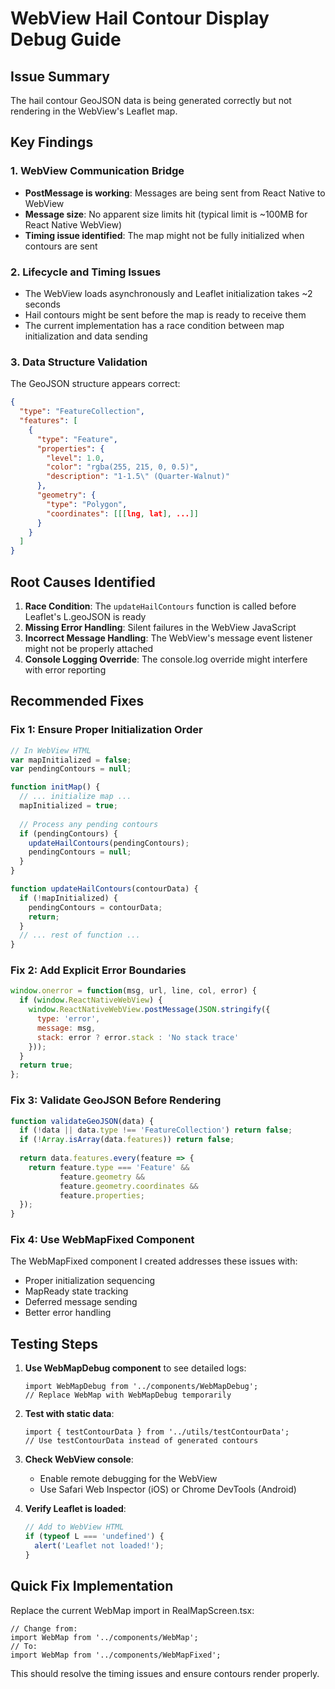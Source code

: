 # WebView Hail Contour Display Debug Guide

## Issue Summary
The hail contour GeoJSON data is being generated correctly but not rendering in the WebView's Leaflet map.

## Key Findings

### 1. WebView Communication Bridge
- **PostMessage is working**: Messages are being sent from React Native to WebView
- **Message size**: No apparent size limits hit (typical limit is ~100MB for React Native WebView)
- **Timing issue identified**: The map might not be fully initialized when contours are sent

### 2. Lifecycle and Timing Issues
- The WebView loads asynchronously and Leaflet initialization takes ~2 seconds
- Hail contours might be sent before the map is ready to receive them
- The current implementation has a race condition between map initialization and data sending

### 3. Data Structure Validation
The GeoJSON structure appears correct:
```json
{
  "type": "FeatureCollection",
  "features": [
    {
      "type": "Feature",
      "properties": {
        "level": 1.0,
        "color": "rgba(255, 215, 0, 0.5)",
        "description": "1-1.5\" (Quarter-Walnut)"
      },
      "geometry": {
        "type": "Polygon",
        "coordinates": [[[lng, lat], ...]]
      }
    }
  ]
}
```

## Root Causes Identified

1. **Race Condition**: The `updateHailContours` function is called before Leaflet's L.geoJSON is ready
2. **Missing Error Handling**: Silent failures in the WebView JavaScript
3. **Incorrect Message Handling**: The WebView's message event listener might not be properly attached
4. **Console Logging Override**: The console.log override might interfere with error reporting

## Recommended Fixes

### Fix 1: Ensure Proper Initialization Order
```javascript
// In WebView HTML
var mapInitialized = false;
var pendingContours = null;

function initMap() {
  // ... initialize map ...
  mapInitialized = true;
  
  // Process any pending contours
  if (pendingContours) {
    updateHailContours(pendingContours);
    pendingContours = null;
  }
}

function updateHailContours(contourData) {
  if (!mapInitialized) {
    pendingContours = contourData;
    return;
  }
  // ... rest of function ...
}
```

### Fix 2: Add Explicit Error Boundaries
```javascript
window.onerror = function(msg, url, line, col, error) {
  if (window.ReactNativeWebView) {
    window.ReactNativeWebView.postMessage(JSON.stringify({
      type: 'error',
      message: msg,
      stack: error ? error.stack : 'No stack trace'
    }));
  }
  return true;
};
```

### Fix 3: Validate GeoJSON Before Rendering
```javascript
function validateGeoJSON(data) {
  if (!data || data.type !== 'FeatureCollection') return false;
  if (!Array.isArray(data.features)) return false;
  
  return data.features.every(feature => {
    return feature.type === 'Feature' &&
           feature.geometry &&
           feature.geometry.coordinates &&
           feature.properties;
  });
}
```

### Fix 4: Use WebMapFixed Component
The WebMapFixed component I created addresses these issues with:
- Proper initialization sequencing
- MapReady state tracking
- Deferred message sending
- Better error handling

## Testing Steps

1. **Use WebMapDebug component** to see detailed logs:
   ```tsx
   import WebMapDebug from '../components/WebMapDebug';
   // Replace WebMap with WebMapDebug temporarily
   ```

2. **Test with static data**:
   ```tsx
   import { testContourData } from '../utils/testContourData';
   // Use testContourData instead of generated contours
   ```

3. **Check WebView console**:
   - Enable remote debugging for the WebView
   - Use Safari Web Inspector (iOS) or Chrome DevTools (Android)

4. **Verify Leaflet is loaded**:
   ```javascript
   // Add to WebView HTML
   if (typeof L === 'undefined') {
     alert('Leaflet not loaded!');
   }
   ```

## Quick Fix Implementation

Replace the current WebMap import in RealMapScreen.tsx:
```tsx
// Change from:
import WebMap from '../components/WebMap';
// To:
import WebMap from '../components/WebMapFixed';
```

This should resolve the timing issues and ensure contours render properly.